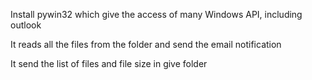 Install pywin32 which give the access of many Windows API, including outlook

It reads all the files from the folder and send the email notification

It send the list of files and file size in give folder